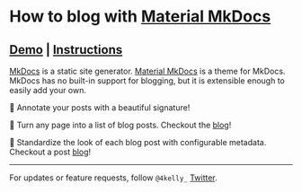 # How to blog with [Material MkDocs](https://squidfunk.github.io/mkdocs-material/)

## [Demo](https://material-mkdocs-blog.4kelly.com/) | [Instructions](https://material-mkdocs-blog.4kelly.com/setup/)

[MkDocs](https://www.mkdocs.org) is a static site generator. 
[Material MkDocs](https://squidfunk.github.io/mkdocs-material/) is a theme for MkDocs.
MkDocs has no built-in support for blogging, but it is extensible enough to easily add your own.

🚀 Annotate your posts with a beautiful signature!

🚀 Turn any page into a list of blog posts. Checkout the [blog](https://material-mkdocs-blog.4kelly.com/blog/)! 

🚀 Standardize the look of each blog post with configurable metadata. Checkout a post [blog](https://material-mkdocs-blog.4kelly.com/blog/2021/cooking_post/)! 

--- 

For updates or feature requests, follow `@4kelly_` [Twitter](https://twitter.com/4kelly_).
